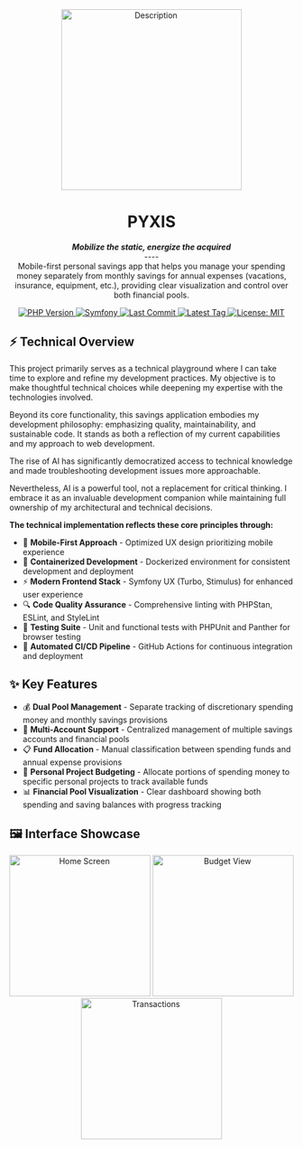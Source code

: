 <div align="center">
    <img src="public/img/logo2.png" alt="Description" style="width: 20rem;">
</div>
<h1 align="center">PYXIS</h1>
<p align="center">
    <b><i>Mobilize the static, energize the acquired</i></b><br>
    ---- <br>
    Mobile-first personal savings app that helps you manage your spending money separately from monthly savings for annual expenses (vacations, insurance, equipment, etc.), providing clear visualization and control over both financial pools.
</p>

<p align="center">
  <a href="https://php.net">
    <img src="https://img.shields.io/badge/php-%5E8.4-blue?logo=php" alt="PHP Version">
  </a>
  <a href="https://symfony.com">
    <img src="https://img.shields.io/badge/symfony-7.3-000000.svg?logo=symfony" alt="Symfony">
  </a>
  <a href="https://github.com/JAGFx/pyxis/commits">
    <img src="https://img.shields.io/github/last-commit/JAGFx/pyxis" alt="Last Commit">
  </a>
  <a href="https://github.com/JAGFx/pyxis/tags">
    <img src="https://img.shields.io/github/v/tag/JAGFx/pyxis" alt="Latest Tag">
  </a>
  <a href="https://github.com/JAGFx/pyxis/tree/master?tab=MIT-1-ov-file">
    <img src="https://img.shields.io/badge/License-MIT-yellow.svg" alt="License: MIT">
  </a>
</p>

## ⚡ Technical Overview

This project primarily serves as a technical playground where I can take time to explore and refine my development practices. My objective is to make thoughtful technical choices while deepening my expertise with the technologies involved.

Beyond its core functionality, this savings application embodies my development philosophy: emphasizing quality, maintainability, and sustainable code. It stands as both a reflection of my current capabilities and my approach to web development.

The rise of AI has significantly democratized access to technical knowledge and made troubleshooting development issues more approachable.

Nevertheless, AI is a powerful tool, not a replacement for critical thinking. I embrace it as an invaluable development companion while maintaining full ownership of my architectural and technical decisions.

**The technical implementation reflects these core principles through:**

- 📱 **Mobile-First Approach** - Optimized UX design prioritizing mobile experience
- 🐳 **Containerized Development** - Dockerized environment for consistent development and deployment
- ⚡ **Modern Frontend Stack** - Symfony UX (Turbo, Stimulus) for enhanced user experience
- 🔍 **Code Quality Assurance** - Comprehensive linting with PHPStan, ESLint, and StyleLint
- 🧪 **Testing Suite** - Unit and functional tests with PHPUnit and Panther for browser testing
- 🚀 **Automated CI/CD Pipeline** - GitHub Actions for continuous integration and deployment

## ✨ Key Features

- 💰 **Dual Pool Management** - Separate tracking of discretionary spending money and monthly savings provisions
- 🏦 **Multi-Account Support** - Centralized management of multiple savings accounts and financial pools  
- 📋 **Fund Allocation** - Manual classification between spending funds and annual expense provisions
- 🎯 **Personal Project Budgeting** - Allocate portions of spending money to specific personal projects to track available funds  
- 📊 **Financial Pool Visualization** - Clear dashboard showing both spending and saving balances with progress tracking

## 🖼️ Interface Showcase

<p align="center">
  <img src="public/img/img.png" width="250" alt="Home Screen">
  <img src="public/img/img.png" width="250" alt="Budget View">
  <img src="public/img/img.png" width="250" alt="Transactions">
</p>